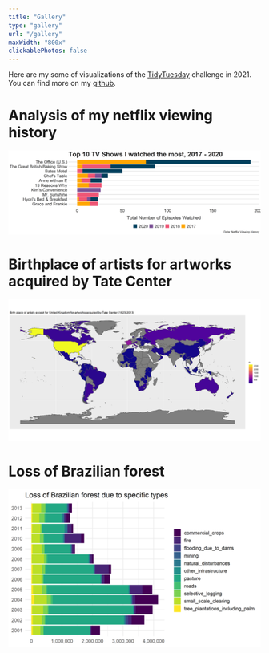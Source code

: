 ```yaml
---
title: "Gallery"
type: "gallery"
url: "/gallery"
maxWidth: "800x"
clickablePhotos: false
---
```


Here are my some of visualizations of the [TidyTuesday](https://github.com/rfordatascience/tidytuesday) challenge in 2021. You can find more on my [github](https://github.com/Kim-s-h/tidytuesday).

# Analysis of my netflix viewing history 
<img src="https://github.com/Kim-s-h/tidytuesday/blob/master/Week1%20Netflix/netflix_ep.png" width=800>


# Birthplace of artists for artworks acquired by Tate Center
![](figures/world_map_birthPlace.png)

# Loss of Brazilian forest
![](figures/brazil_loss.png)